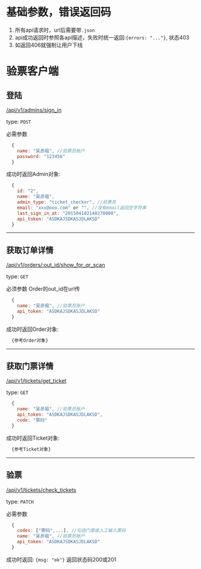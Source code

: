 # 基础参数，错误返回码
1. 所有api请求时，url后需要带`.json`
2. api成功返回时参照各api描述，失败时统一返回:`{errors: "..."}`, 状态403
4. 如返回406就强制让用户下线

# 验票客户端

## 登陆
[/api/v1/admins/sign_in]()

type: `POST`

必需参数

```javascript
  {
    name: "吴彦祖", //验票员账户
    password: "123456"
  }
```

成功时返回Admin对象:

```javascript
  {
    id: "2",
    name: "吴彦祖",
    admin_type: "ticket_checker", //验票员
    email: "xxx@ooo.com" or "", //没有email返回空字符串
    last_sign_in_at: "201504102140270000",
    api_token: "ASDKAJSDKASJDLAKSD"
  }
```

-----

## 获取订单详情
[/api/v1/orders/:out_id/show_for_qr_scan]()

type: `GET`

必须参数 Order的out_id在url传

```javascript
  {
    name: "吴彦祖", //验票员账户
    api_token: "ASDKAJSDKASJDLAKSD"
  }

```

成功时返回Order对象:
```javascript
  {参考Order对象}
```

----

## 获取门票详情
[/api/v1/tickets/get_ticket]()

type: `GET`

```javascript
  {
    name: "吴彦祖", //验票员账户
    api_token: "ASDKAJSDKASJDLAKSD",
    code: "票码"
  }

```

成功时返回Ticket对象:
```javascript
  {参考Ticket对象}
```

----

## 验票
[/api/v1/tickets/check_tickets]()

type: `PATCH`

必需参数

```javascript
  {
    codes: ["票码",...], //勾选门票或人工输入票码 
    name: "吴彦祖", //验票员账户
    api_token: "ASDKAJSDKASJDLAKSD"
  }
```

成功时返回: `{msg: "ok"}` 返回状态码200或201
